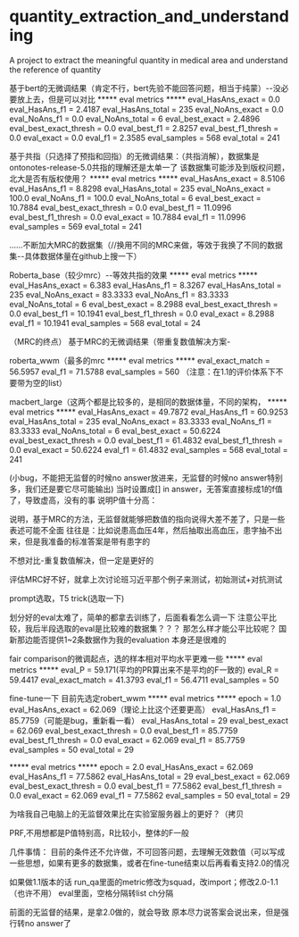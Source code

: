 # quantity_extraction_and_understanding
A project to extract the meaningful quantity in medical area and understand the reference of quantity


基于bert的无微调结果（肯定不行，bert先验不能回答问题，相当于纯蒙）--没必要放上去，但是可以对比
***** eval metrics *****
  eval_HasAns_exact      =    0.0
  eval_HasAns_f1         = 2.4187
  eval_HasAns_total      =    235
  eval_NoAns_exact       =    0.0
  eval_NoAns_f1          =    0.0
  eval_NoAns_total       =      6
  eval_best_exact        = 2.4896
  eval_best_exact_thresh =    0.0
  eval_best_f1           = 2.8257
  eval_best_f1_thresh    =    0.0
  eval_exact             =    0.0
  eval_f1                = 2.3585
  eval_samples           =    568
  eval_total             =    241

基于共指（只选择了预指和回指）的无微调结果：（共指消解），数据集是ontonotes-release-5.0共指的理解还是太单一了
该数据集可能涉及到版权问题，北大是否有版权使用？
***** eval metrics *****
  eval_HasAns_exact      =  8.5106
  eval_HasAns_f1         =  8.8298
  eval_HasAns_total      =     235
  eval_NoAns_exact       =   100.0
  eval_NoAns_f1          =   100.0
  eval_NoAns_total       =       6
  eval_best_exact        = 10.7884
  eval_best_exact_thresh =     0.0
  eval_best_f1           = 11.0996
  eval_best_f1_thresh    =     0.0
  eval_exact             = 10.7884
  eval_f1                = 11.0996
  eval_samples           =     569
  eval_total             =     241


……不断加大MRC的数据集（//换用不同的MRC来做，等效于我换了不同的数据集--具体数据体量在github上搜一下）

Roberta_base（较少mrc）--等效共指的效果
***** eval metrics *****
  eval_HasAns_exact      =   6.383
  eval_HasAns_f1         =  8.3267
  eval_HasAns_total      =     235
  eval_NoAns_exact       = 83.3333
  eval_NoAns_f1          = 83.3333
  eval_NoAns_total       =       6
  eval_best_exact        =  8.2988
  eval_best_exact_thresh =     0.0
  eval_best_f1           = 10.1941
  eval_best_f1_thresh    =     0.0
  eval_exact             =  8.2988
  eval_f1                = 10.1941
  eval_samples           =     568
  eval_total             =     24

（MRC的终点）
基于MRC的无微调结果（带重复数值解决方案-

roberta_wwm（最多的mrc
***** eval metrics *****
  eval_exact_match = 56.5957
  eval_f1          = 71.5788
  eval_samples     =     560
（注意：在1.1的评价体系下不要带为空的list）

macbert_large（这两个都是比较多的，是相同的数据体量，不同的架构，
***** eval metrics *****
  eval_HasAns_exact      = 49.7872
  eval_HasAns_f1         = 60.9253
  eval_HasAns_total      =     235
  eval_NoAns_exact       = 83.3333
  eval_NoAns_f1          = 83.3333
  eval_NoAns_total       =       6
  eval_best_exact        = 50.6224
  eval_best_exact_thresh =     0.0
  eval_best_f1           = 61.4832
  eval_best_f1_thresh    =     0.0
  eval_exact             = 50.6224
  eval_f1                = 61.4832
  eval_samples           =     568
  eval_total             =     241


(小bug，不能把无监督的时候no answer放进来，无监督的时候no answer特别多，我们还是要它尽可能输出)
当时设置成[] in answer，无答案直接标成1的f值了，导致虚高，没有的事
说明P值十分高：

说明，基于MRC的方法，无监督就能够把数值的指向说得大差不差了，只是一些表述可能不全面
往往是：比如说患高血压4年，然后抽取出高血压，患字抽不出来，但是我准备的标准答案是带有患字的


不想对比-重复数值解决，但一定是更好的

评估MRC好不好，就拿上次讨论班习近平那个例子来测试，初始测试+对抗测试

prompt选取，T5 trick(选取一下)

划分好的eval太难了，简单的都拿去训练了，后面看看怎么调一下
注意公平比较，我后半段选取的eval是比较难的数据集？？？
那怎么样才能公平比较呢？
国新那边能否提供1~2条数据作为我的evaluation
本身还是很难的

fair comparison的微调起点，选的样本相对平均水平更难一些
***** eval metrics *****
  eval_P           =  59.171(平均的PR算出来不是平均的F一致的)
  eval_R           = 59.4417
  eval_exact_match = 41.3793
  eval_f1          = 56.4711
  eval_samples     =      50

fine-tune一下
目前先选定robert_wwm
***** eval metrics *****
  epoch                  =     1.0
  eval_HasAns_exact      =  62.069（理论上比这个还要更高）
  eval_HasAns_f1         = 85.7759（可能是bug，重新看一看）
  eval_HasAns_total      =      29
  eval_best_exact        =  62.069
  eval_best_exact_thresh =     0.0
  eval_best_f1           = 85.7759
  eval_best_f1_thresh    =     0.0
  eval_exact             =  62.069
  eval_f1                = 85.7759
  eval_samples           =      50
  eval_total             =      29


***** eval metrics *****
  epoch                  =     2.0
  eval_HasAns_exact      =  62.069
  eval_HasAns_f1         = 77.5862
  eval_HasAns_total      =      29
  eval_best_exact        =  62.069
  eval_best_exact_thresh =     0.0
  eval_best_f1           = 77.5862
  eval_best_f1_thresh    =     0.0
  eval_exact             =  62.069
  eval_f1                = 77.5862
  eval_samples           =      50
  eval_total             =      29





为啥我自己电脑上的无监督效果比在实验室服务器上的更好？（拷贝

PRF,不用想都是P值特别高，R比较小，整体的F一般


几件事情：
目前的条件还不允许做，不可回答问题，去理解无效数值（可以写成一些思想，如果有更多的数据集，或者在fine-tune结束以后再看看支持2.0的情况

如果做1.1版本的话
run_qa里面的metric修改为squad，改import；修改2.0-1.1（也许不用）
eval里面，空格分隔转list ch分隔


前面的无监督的结果，是拿2.0做的，就会导致
原本尽力说答案会说出来，但是强行转no answer了




